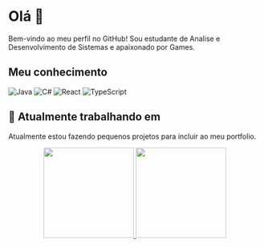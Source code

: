 # Olá 🔭
Bem-vindo ao meu perfil no GitHub! Sou estudante de Analise e Desenvolvimento de Sistemas e apaixonado por Games.

## Meu conhecimento
![Java](https://img.shields.io/badge/java-%23ED8B00.svg?style=for-the-badge&logo=openjdk&logoColor=white)
![C#](https://img.shields.io/badge/c%23-%23239120.svg?style=for-the-badge&logo=csharp&logoColor=white)
![React](https://img.shields.io/badge/react-%2320232a.svg?style=for-the-badge&logo=react&logoColor=%2361DAFB)
![TypeScript](https://img.shields.io/badge/typescript-%23007ACC.svg?style=for-the-badge&logo=typescript&logoColor=white)

## 🚀 Atualmente trabalhando em
Atualmente estou fazendo pequenos projetos para incluir ao meu portfolio.

<div align="center">
  <a href="https://github.com/JustinoLucas?tab=repositories">
  <img height="180em" src="https://github-readme-stats.vercel.app/api?username=JustinoLucas&show_icons=true&theme=dark&include_all_commits=true&count_private=true"/>
  <img height="180em" src="https://github-readme-stats.vercel.app/api/top-langs/?username=JustinoLucas&layout=compact&langs_count=7&theme=dark"/>
</div>


